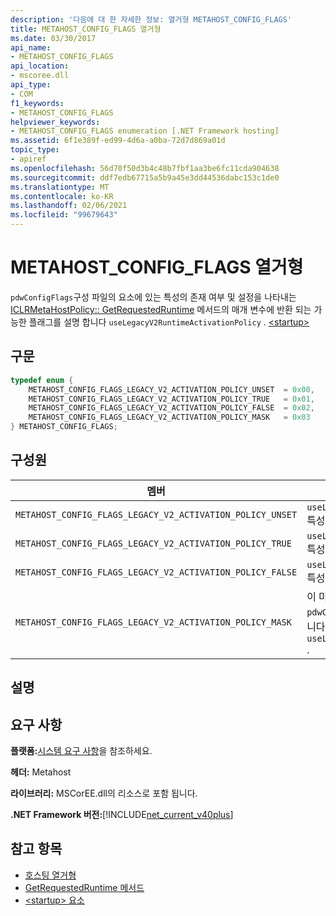 ```yaml
---
description: '다음에 대 한 자세한 정보: 열거형 METAHOST_CONFIG_FLAGS'
title: METAHOST_CONFIG_FLAGS 열거형
ms.date: 03/30/2017
api_name:
- METAHOST_CONFIG_FLAGS
api_location:
- mscoree.dll
api_type:
- COM
f1_keywords:
- METAHOST_CONFIG_FLAGS
helpviewer_keywords:
- METAHOST_CONFIG_FLAGS enumeration [.NET Framework hosting]
ms.assetid: 6f1e389f-ed99-4d6a-a0ba-72d7d869a01d
topic_type:
- apiref
ms.openlocfilehash: 56d70f50d3b4c48b7fbf1aa3be6fc11cda904638
ms.sourcegitcommit: ddf7edb67715a5b9a45e3dd44536dabc153c1de0
ms.translationtype: MT
ms.contentlocale: ko-KR
ms.lasthandoff: 02/06/2021
ms.locfileid: "99679643"
---
```

# <a name="metahost_config_flags-enumeration"></a>METAHOST_CONFIG_FLAGS 열거형

`pdwConfigFlags`구성 파일의 요소에 있는 특성의 존재 여부 및 설정을 나타내는 [ICLRMetaHostPolicy:: GetRequestedRuntime](iclrmetahostpolicy-getrequestedruntime-method.md) 메서드의 매개 변수에 반환 되는 가능한 플래그를 설명 합니다 `useLegacyV2RuntimeActivationPolicy` . [ \<startup> ](../../configure-apps/file-schema/startup/startup-element.md)  
  
## <a name="syntax"></a>구문  
  
```cpp  
typedef enum {  
    METAHOST_CONFIG_FLAGS_LEGACY_V2_ACTIVATION_POLICY_UNSET  = 0x00,  
    METAHOST_CONFIG_FLAGS_LEGACY_V2_ACTIVATION_POLICY_TRUE   = 0x01,  
    METAHOST_CONFIG_FLAGS_LEGACY_V2_ACTIVATION_POLICY_FALSE  = 0x02,  
    METAHOST_CONFIG_FLAGS_LEGACY_V2_ACTIVATION_POLICY_MASK   = 0x03  
} METAHOST_CONFIG_FLAGS;  
```  
  
## <a name="members"></a>구성원  
  
|멤버|설명|  
|------------|-----------------|  
|`METAHOST_CONFIG_FLAGS_LEGACY_V2_ACTIVATION_POLICY_UNSET`|`useLegacyV2RuntimeActivationPolicy`특성이 [ \<startup> 요소](../../configure-apps/file-schema/startup/startup-element.md)에 없습니다.|  
|`METAHOST_CONFIG_FLAGS_LEGACY_V2_ACTIVATION_POLICY_TRUE`|`useLegacyV2RuntimeActivationPolicy`특성이 표시 되 고가로 설정 된 `true` 경우|  
|`METAHOST_CONFIG_FLAGS_LEGACY_V2_ACTIVATION_POLICY_FALSE`|`useLegacyV2RuntimeActivationPolicy`특성이 표시 되 고가로 설정 된 `false` 경우|  
|`METAHOST_CONFIG_FLAGS_LEGACY_V2_ACTIVATION_POLICY_MASK`|이 마스크를에 반환 된 값에 적용 하 여 `pdwConfigFlags` 와 관련 된 값을 가져옵니다 `useLegacyV2RuntimeActivationPolicy` .|  
  
## <a name="remarks"></a>설명  
  
## <a name="requirements"></a>요구 사항  

 **플랫폼:**[시스템 요구 사항](../../get-started/system-requirements.md)을 참조하세요.  
  
 **헤더:** Metahost  
  
 **라이브러리:** MSCorEE.dll의 리소스로 포함 됩니다.  
  
 **.NET Framework 버전:**[!INCLUDE[net_current_v40plus](../../../../includes/net-current-v40plus-md.md)]  
  
## <a name="see-also"></a>참고 항목

- [호스팅 열거형](hosting-enumerations.md)
- [GetRequestedRuntime 메서드](iclrmetahostpolicy-getrequestedruntime-method.md)
- [\<startup> 요소](../../configure-apps/file-schema/startup/startup-element.md)
